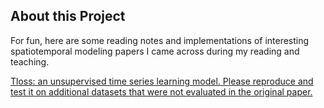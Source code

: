 About this Project
--------------

For fun, here are some reading notes and implementations of interesting spatiotemporal modeling papers I came across during my reading and teaching.


[Tloss: an unsupervised time series learning model. Please reproduce and test it on additional datasets that were not evaluated in the original paper.](https://github.com/Kaimaoge/STmodels_notes/tree/main/Reproduce%20TLOSS)
